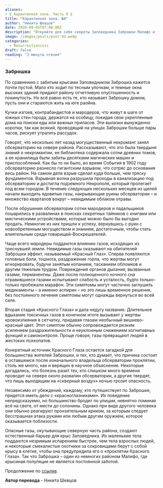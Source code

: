 ```yaml
---
aliases: 
- ⟪ Карантинная зона. Часть 9 ⟫
title: "Карантинная зона. №9"
author: "Никита Шевцов"
date: 2020-09-05T07:00:00Z
description: "Откройте для себя секреты Заповедника Заброшки Малифо и таинственной обсерватории, которая была разрушена мощным взрывом, выпустившим смертельный яд, который все еще присутствует в этом районе."
image: /images/posts/post-93.webp
categories: 
  - Resurrectionists
draft: false
reading: "3 минуты чтения"
---
```


### Заброшка

По сравнению с забитым крысами Заповедником Заброшка кажется почти пустой. Мало кто ходит по тесным улочкам, и темные окна высоких зданий придают району отчетливую опустошенность и покинутость. Но всё равно есть те, кто называет Заброшку домом, пусть они и стараются жить на юге раойна.

Кучки изгоев, контрабандистов и мародеров, что живут в шаге от южных стен города, держатся на особицу, покидая свои укрепленные дома на поиски еды или важных припасов. Эти вылазки вынужденно коротки, так как всякий, проводящий на улицах Заброшки больше пары часов, рискует утратить рассудок.

Говорят, что несколько лет назад могущественный некромант занял обсерваторию на севере района. Рассказывают, что это была твердыня знаний о некромантии, ее библиотека содержала сотни древних томов, а ее хранилища были забиты десятками магических машин и приспособлений. Как бы то ни было, во время События в 1902 году обсерваторию разнесло гигантским взрывом, что сотряс до основания весь район. На самом деле взрыв сделал куда больше, чем тряску фундаментов. Взрывная волна разрушила проходы в канализацию под обсерваторию и достигла подземного Некрополя, который пролегает под всем городом. В течение следующих нескольких месяцев из щелей начали выходить ядовитые газы, накрывающие руины обсерватории – и множество кварталов вокруг – невидимым облаком отравы.

После обрушения обсерватории сотни мародеров и падальщиков пошарились в развалинах в поисках секретных тайников с книгами или мистическими устройствами, которые можно было бы выгодно продать. Немногие из них пришли к успеху, вернувшись с руин с новообретенным могуществом и знанием, достаточным, чтобы стать влиятельным среди товарищей-Воскрешателей.

Чаще всего мародеры поддаются влиянию газов, исходящих из треснувшей земли. Невидимые газы оказывают на обитателей Заброшки эффект, называемый «Красный Глаз». Сперва появляются головные боли, тошнота, раздражение горла, что жертвы могут игнорировать, будучи занятым копанием, тасканием обломков и другим тяжелым трудом. Повреждения органов дыхания, вызванные газами, перманентны. Даже после полноценного ночного сна отравившиеся газами испытывают слабость и усталость, будто только-только пробежали марафон. Эти симптомы могут частично заглушить медикаменты – а именно аспирин – но это лишь временное решение, без постоянного лечения симптомы могут однажды вернуться во всей силе.

Вторая стадия «Красного Глаза» и дала недугу название. Длительное вдыхание токсичных газов в конечном итоге вызывает у жертвы кровоизлияния в сетчатку, придавая глазам необычный вишнево-красный цвет. Этот симптом обычно сопровождается резким усилением раздражительности и неуклонным снижением когнитивных функций и самоконтроля. Проще говоря, газы превращают людей в жестоких психопатов.

Конкретный источник Красного Глаза остается загадкой для большинства жителей Заброшки, и тех, кто думает, что причина состоит в оставшемся после изначального владельца обсерватории проклятии, столь же много, как и верящих в научное объяснение. Некоторые догадались, что болезнь разит тех, кто слишком много времени проводит на севере около развалин обсерватории, а другие твердят, что лишь выходящим на «скверный воздух» ночью грозит опасность.

Независимо от убеждений, каждому, кто путешествует по Заброшке, придется иметь дело с «красноглазниками». Их поведение непредсказуемо, но большинство бродит по улицам, невнятно поминая всё на свете, от мести до солонины. Однако при виде другого человека они обычно реагируют пронзительным криком, за которым следует бесстрашная атака руками или любым другим оружием, которое оказывается поблизости.

Опасные газы, окутывающие северную часть района, создают естественный барьер для крыс Заповедника. Их маленькие тела поддаются незримым испарениям быстрее, чем тела взрослых людей, и некоторые смекалистые охотники за сокровищами берут с собой крысу в клетке, чтобы она предупредила его о «проклятии Красного Глаза». Так что Заброшка – один из немногих районом Малифо, где крысиная популяция не является постоянной заботой.


Продолжение по [ссылке](http://malifaux.vercel.app/posts/post-94).


**Автор перевода** - Никита Шевцов